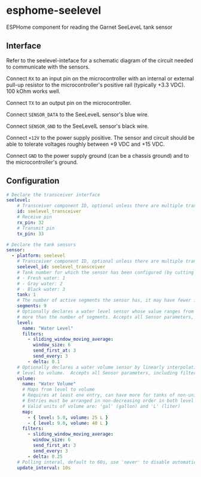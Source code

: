 # esphome-seelevel
ESPHome component for reading the Garnet SeeLeveL tank sensor

## Interface

Refer to the seelevel-inteface for a schematic diagram of the circuit needed to
communicate with the sensors.

Connect `RX` to an input pin on the microcontroller with an internal or external pull-up resistor
to the microcontroller's positive rail (typically +3.3 VDC).  100 kOhm works well.

Connect `TX` to an output pin on the microcontroller.

Connect `SENSOR_DATA` to the SeeLevelL sensor's blue wire.

Connect `SENSOR_GND` to the SeeLevelL sensor's black wire.

Connect `+12V` to the power supply positive. The sensor and circuit should be able to tolerate
voltages roughly between +9 VDC and +15 VDC.

Connect `GND` to the power supply ground (can be a chassis ground) and to the microcontroller's ground.

## Configuration

```yaml
# Declare the transceiver interface
seelevel:
    # Transceiver component ID, optional unless there are multiple transceivers
    id: seelevel_transceiver
    # Receive pin
    rx_pin: 32
    # Transmit pin
    tx_pin: 33

# Declare the tank sensors
sensor:
  - platform: seelevel
    # Transceiver component ID, optional unless there are multiple transceivers
    seelevel_id: seelevel_transceiver
    # Tank number for which the sensor has been configured (by cutting jumpers)
    # - Fresh water: 1
    # - Gray water: 2
    # - Black water: 3
    tank: 1
    # The number of active segments the sensor has, it may have fewer if some were cut off
    segments: 9
    # Optionally declares a water level sensor whose value ranges from 0 to a little
    # more than the number of segments. Accepts all Sensor parameters, including filters.
    level:
      name: "Water Level"
      filters:
        - sliding_window_moving_average:
          window_size: 6
          send_first_at: 3
          send_every: 3
        - delta: 0.1
    # Optionally declares a water volume sensor by linearly interpolating a mapping from
    # level to volume.  Accepts all Sensor parameters, including filters.
    volume:
      name: "Water Volume"
      # Maps from level to volume
      # Requires at least one entry, can have more for tanks of non-uniform volume
      # Entries must be arranged in non-decreasing order in both level and in volume
      # Valid units of volume are: 'gal' (gallon) and 'L' (liter)
      map:
        - { level: 5.0, volume: 25 L }
        - { level: 9.0, volume: 40 L }
      filters:
        - sliding_window_moving_average:
          window_size: 6
          send_first_at: 3
          send_every: 3
        - delta: 0.25
    # Polling interal, default to 60s, use 'never' to disable automatic polling
    update_interval: 10s
```
